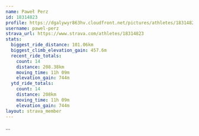 ```yaml
---
name: Paweł Perz
id: 18314823
profile: https://dgalywyr863hv.cloudfront.net/pictures/athletes/18314823/5244308/1/large.jpg
username: pawel-perz
strava_url: https://www.strava.com/athletes/18314823
stats:
  biggest_ride_distance: 101.06km
  biggest_climb_elevation_gain: 457.6m
  recent_ride_totals:
    count: 14
    distance: 208.38km
    moving_time: 11h 09m
    elevation_gain: 744m
  ytd_ride_totals:
    count: 14
    distance: 208km
    moving_time: 11h 09m
    elevation_gain: 744m
layout: strava_member
--- 
```

...
